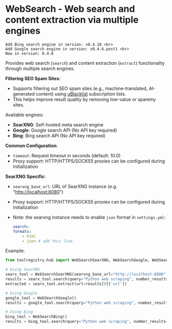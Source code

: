 # WebSearch - Web search and content extraction via multiple engines

```{note}
Add Bing search engine in version: v0.4.10 <br>
Add Google search engine in version: v0.4.6.post1 <br>
New in version: 0.4.6
```

Provides web search (`search`) and content extraction (`extract`) functionality through multiple search engines.

**Filtering SEO Spam Sites**:

- Supports filtering out SEO spam sites (e.g., machine-translated, AI-generated content) using [uBlacklist](https://github.com/iorate/uBlacklist) subscription lists.
- This helps improve result quality by removing low-value or spammy sites.

Available engines:

- **SearXNG**: Self-hosted meta search engine
- **Google**: Google search API (No API key required)
- **Bing**: Bing search API (No API key required)

**Common Configuration**:

- `timeout`: Request timeout in seconds (default: 10.0)
- Proxy support: HTTP/HTTPS/SOCKS5 proxies can be configured during initialization

**SearXNG Specific**:

- `searxng_base_url`: URL of SearXNG instance (e.g. "<http://localhost:8080>")
- Proxy support: HTTP/HTTPS/SOCKS5 proxies can be configured during initialization
- Note: the searxng instance needs to enable `json` format in `settings.yml`:

    ```yaml
    search:
    formats:
        - html
        - json # add this line
    ```

Example:

```python
from toolregistry.hub import WebSearchSearXNG, WebSearchGoogle, WebSearchBing

# Using SearXNG
searx_tool = WebSearchSearXNG(searxng_base_url="http://localhost:8080")
results = searx_tool.search(query="Python web scraping", number_results=3)
extracted = searx_tool.extract(url=results[0]['url'])

# Using Google
google_tool = WebSearchGoogle()
results = google_tool.search(query="Python web scraping", number_results=3)

# Using Bing
bing_tool = WebSearchBing()
results = bing_tool.search(query="Python web scraping", number_results=3)
```
